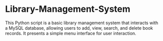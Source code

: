 # Library-Management-System
This Python script is a basic library management system that interacts with a MySQL database, allowing users to add, view, search, and delete book records. It presents a simple menu interface for user interaction.
